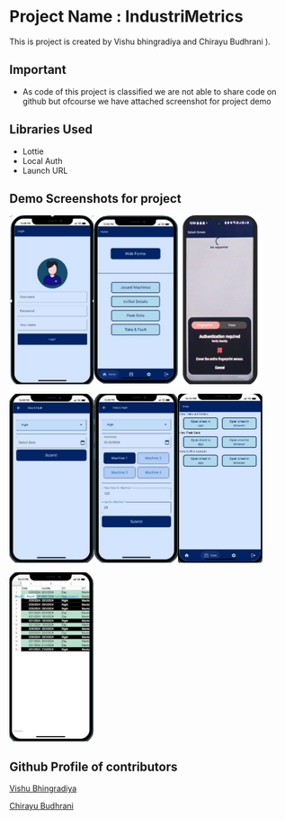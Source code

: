 
# Project Name : IndustriMetrics

This is  project is created by Vishu bhingradiya and Chirayu Budhrani ).



## Important

 - As code of this project is classified we are not able to share code on github but ofcourse we have attached screenshot for project demo

## Libraries Used

 - Lottie
 - Local Auth
 - Launch URL
   
## Demo Screenshots for project
<p float="left"><img src="screenshots/Picture1.png" width="150" height="300"><img src="screenshots/Picture2.png" width="150" height="300"><img src="screenshots/Picture3.png" width="150" height="300">  </p>
<p float="left"><img src="screenshots/Picture4.png" width="150" height="300"><img src="screenshots/Picture5.png" width="150" height="300"><img src="screenshots/Picture6.png" width="150" height="300">  </p>
<img src="screenshots/Picture7.png" width="150" height="300"> 


## Github Profile of contributors

[Vishu Bhingradiya](https://github.com/Vishuvishu/)

[Chirayu Budhrani]()

